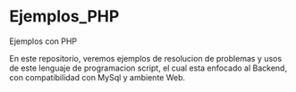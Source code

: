 # Ejemplos_PHP
Ejemplos con PHP

En este repositorio, veremos ejemplos de resolucion de problemas y usos de este lenguaje de programacion script, el cual esta enfocado al Backend, 
con compatibilidad con MySql y ambiente Web.
